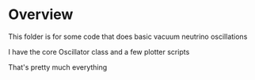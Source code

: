 # Overview

This folder is for some code that does basic vacuum neutrino oscillations

I have the core Oscillator class and a few plotter scripts

That's pretty much everything
